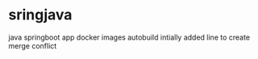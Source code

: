 # sringjava
java springboot app
docker images autobuild 
intially added line to create merge conflict

